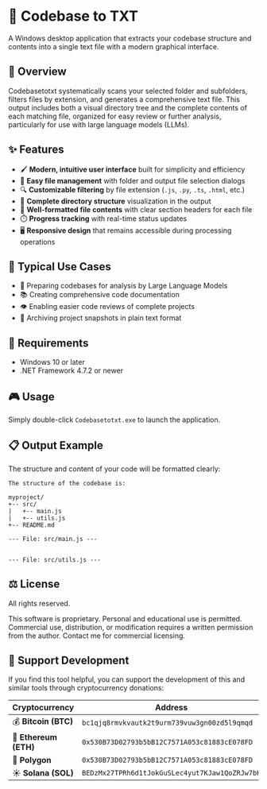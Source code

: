 # 📄 Codebase to TXT

A Windows desktop application that extracts your codebase structure and contents into a single text file with a modern graphical interface.

## 🔎 Overview

Codebasetotxt systematically scans your selected folder and subfolders, filters files by extension, and generates a comprehensive text file. This output includes both a visual directory tree and the complete contents of each matching file, organized for easy review or further analysis, particularly for use with large language models (LLMs).

## ✨ Features

- 🖌️ **Modern, intuitive user interface** built for simplicity and efficiency
- 📁 **Easy file management** with folder and output file selection dialogs
- 🔍 **Customizable filtering** by file extension (`.js`, `.py`, `.ts`, `.html`, etc.)
- 🌳 **Complete directory structure** visualization in the output
- 📝 **Well-formatted file contents** with clear section headers for each file
- ⏱️ **Progress tracking** with real-time status updates
- 🖥️ **Responsive design** that remains accessible during processing operations

## 🚀 Typical Use Cases

- 🤖 Preparing codebases for analysis by Large Language Models
- 📚 Creating comprehensive code documentation
- 👁️ Enabling easier code reviews of complete projects
- 💾 Archiving project snapshots in plain text format

## 🔧 Requirements

- Windows 10 or later
- .NET Framework 4.7.2 or newer

## 🎮 Usage

Simply double-click `Codebasetotxt.exe` to launch the application.

## 📋 Output Example

The structure and content of your code will be formatted clearly:

```
The structure of the codebase is:

myproject/
+-- src/
|   +-- main.js
|   +-- utils.js
+-- README.md

--- File: src/main.js ---


--- File: src/utils.js ---

```

## ⚖️ License

All rights reserved.

This software is proprietary. Personal and educational use is permitted. Commercial use, distribution, or modification requires a written permission from the author. Contact me for commercial licensing.

## 💖 Support Development

If you find this tool helpful, you can support the development of this and similar tools through cryptocurrency donations:

| Cryptocurrency | Address |
|----------------|---------|
| 💰 **Bitcoin (BTC)** | `bc1qjq8rmvkvautk2t9urm739vuw3gn00zd5l9qmqd` |
| 💎 **Ethereum (ETH)** | `0x530B73D02793b5bB12C7571A053c81883cE078FD` |
| 🔷 **Polygon** | `0x530B73D02793b5bB12C7571A053c81883cE078FD` |
| ☀️ **Solana (SOL)** | `BEDzMx27TPRh6d1tJokGuSLec4yut7KJaw1QoZRJw7bH` |
